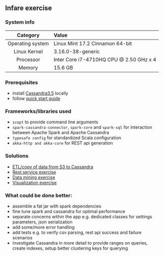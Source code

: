 ## Infare exercise

### System info
| Category         | Value                                   |
|:----------------:|:----------------------------------------|
| Operating system |  Linux Mint 17.2 Cinnamon 64-bit        |
| Linux Kernel     |  3.16.0-38-generic                      |
| Processor        |  Inter Core i7-4710HQ CPU @ 2.50 GHz x 4|
| Memory           |  15.6 GB                                |

### Prerequisites
 - install [Cassandra3.5](http://mirrors.rackhosting.com/apache/cassandra/3.5/apache-cassandra-3.5-bin.tar.gz) locally
 - follow [quick start guide](https://wiki.apache.org/cassandra/GettingStarted)

### Frameworks/libraries used
 - `scopt` to provide command line arguments
 - `spark-cassandra-connector`, `spark-core` and `spark-sql` for interaction between Apache Spark and Apache Cassandra
 - `typesafe config` for standardized Scala configuration
 - `akka-http and akka-core` for REST api generation

### Solutions
- [ETL/copy of data from S3 to Cassandra](src/main/scala/csvtocassandra/README.md)
- [Rest service exercise](src/main/scala/rest/README.md)
- [Data mining exercise](src/main/scala/datamining/README.md)
- [Visualization exercise](src/main/scala/visualization/visualization.ipynb)

### What could be done better:
 - assemble a fat jar with spark dependencies
 - fine tune spark and cassandra for optimal performance
 - separate concerns within the app e.g. dedicated classes for settings parameters, json serialization
 - add some/more error handling
 - add tests e.g. to verify csv parsing, rest api success and failure scenarios
 - investigate Cassandra in more detail to provide ranges on queries, create indexes, setup better clustering keys for querying
